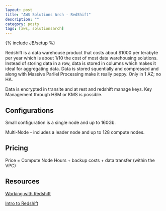```yaml
---
layout: post
title: "AWS Solutions Arch - RedShift"
description: ""
category: posts
tags: [aws, solutionsarch]
---
```

{% include JB/setup %}

Redshift is a data warehouse product that costs about $1000 per terabyte per year which is about 1/10 the cost of most data warehousing solutions. Instead of storing data in a row, data is stored in columns which makes it ideal for aggregating data. Data is stored squentially and compressed and along with Massive Parllel Processing make it really peppy. Only in 1 AZ; no HA.

Data is encrypted in transite and at rest and redshift manage keys. Key Management through HSM or KMS is possible.

## Configurations

Small configuration is a single node and up to 160Gb.

Multi-Node - includes a leader node and up to 128 compute nodes.

## Pricing 

Price = Compute Node Hours + backup costs + data transfer (within the VPC) 

## Resources
[Working with Redshift](https://qwiklabs.com/focuses/2866)

[Intro to Redshift](https://qwiklabs.com/focuses/2366)